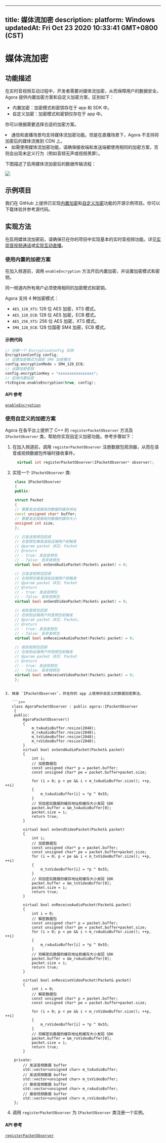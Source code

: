 
---
title: 媒体流加密
description: 
platform: Windows
updatedAt: Fri Oct 23 2020 10:33:41 GMT+0800 (CST)
---
# 媒体流加密
## 功能描述

在实时音视频互动过程中，开发者需要对媒体流加密，从而保障用户的数据安全。Agora 提供内置加密方案和自定义加密方案，区别如下：

- 内置加密：加密模式和密钥存在于 app 和 SDK 中。
- 自定义加密：加密模式和密钥仅存在于 app 中。

你可以根据需要选择合适的加密方案。

<div class="alert note"><li>通信和直播场景均支持媒体流加密功能。但是在直播场景下，Agora 不支持将加密后的媒体流推到 CDN 上。</li><li>如需使用媒体流加密功能，请确保接收端和发送端都使用相同的加密方案，否则会出现未定义行为（例如音频无声或视频黑屏）。</li></div>

下图描述了启用媒体流加密后的数据传输流程：

![](https://web-cdn.agora.io/docs-files/1596706031835)

## 示例项目
我们在 GitHub 上提供已实现[内置加密](https://github.com/AgoraIO/API-Examples/tree/master/windows/APIExample/APIExample/Advanced/MediaEncrypt)和[自定义加密](https://github.com/AgoraIO/API-Examples/tree/master/windows/APIExample/APIExample/Advanced/CustomEncrypt)功能的开源示例项目。你可以下载体验并参考源代码。

## 实现方法

在启用媒体流加密前，请确保已在你的项目中实现基本的实时音视频功能。详见[实现音视频通话](../../cn/Interactive%20Broadcast/start_call_windows.md)或[实现互动直播](../../cn/Interactive%20Broadcast/start_live_windows.md)。

### 使用内置的加密方案

在加入频道前，调用 `enableEncryption` 方法开启内置加密，并设置加密模式和密钥。

<div class="alert note">同一频道内所有用户必须使用相同的加密模式和密钥。</div>

Agora 支持 4 种加密模式：

- `AES_128_XTS`: 128 位 AES 加密，XTS 模式。
- `AES_128_ECB`: 128 位 AES 加密，ECB 模式。
- `AES_256_XTS`: 256 位 AES 加密，XTS 模式。
- `SM4_128_ECB`: 128 位国密 SM4 加密，ECB 模式。

#### 示例代码

```c++
// 创建一个 EncryptionConfig 实例
EncryptionConfig config;
// 设置加密模式为国密 SM4 加密模式
config.encryptionMode = SM4_128_ECB;
// 设置加密密钥
config.encryptionKey = "xxxxxxxxxxxxxxxx";
// 启用内置加密
rtcEngine.enableEncryption(true, config);
```

#### API 参考

[`enableEncryption`](https://docs.agora.io/cn/Interactive%20Broadcast/API%20Reference/cpp/classagora_1_1rtc_1_1_i_rtc_engine.html#ad5ea5f0dfd8117f38d9c4b12fe01fece)

### 使用自定义的加密方案

Agora 在各平台上提供了 C++ 的 `registerPacketObserver` 方法及 `IPacketObserver` 类，帮助你实现自定义加密功能。参考步骤如下：

1. 在加入频道前，调用 `registerPacketObserver` 注册数据包观测器，从而在语音或视频数据包传输时接收事件。

   ```c++
	 virtual int registerPacketObserver(IPacketObserver* observer);
	 ```

2. 实现一个 `IPacketObserver` 类:

   ```c++
    class IPacketObserver
    {
    public:
    
    struct Packet
    {
    // 需要发送或接收的数据的缓存地址
    const unsigned char* buffer;
    // 需要发送或接收的数据的缓存大小
    unsigned int size;
    };
    
    // 已发送音频包回调
    // 在音频包被发送给远端用户前触发
    // @param packet 详见: Packet
    // @return
    // - true: 发送音频包
    // - false: 丢弃音频包
    virtual bool onSendAudioPacket(Packet& packet) = 0;
    
    // 已发送视频包回调
    // 在视频包被发送给远端用户前触发
    // @param packet 详见: Packet
    // @return
    // - true: 发送视频包
    // - false: 丢弃视频包
    virtual bool onSendVideoPacket(Packet& packet) = 0;
    
    // 收到音频包回调
    // 在收到远端用户的音频包前触发
    // @param packet 详见: Packet。
    // @return
    // - true: 发送音频包
    // - false: 丢弃音频包
    virtual bool onReceiveAudioPacket(Packet& packet) = 0;
    
    // 收到视频包回调
    // 在收到远端用户的视频包前触发
    // @param packet 详见: Packet
    // @return
    // - true: 发送视频包
    // - false: 丢弃视频包
    virtual bool onReceiveVideoPacket(Packet& packet) = 0;
    };
```

3. 继承 `IPacketObserver`，并在你的 app 上使用你自定义的数据加密算法。

   ```c++
   class AgoraPacketObserver : public agora::IPacketObserver
    {
    public:
        AgoraPacketObserver()
        {
            m_txAudioBuffer.resize(2048);
            m_rxAudioBuffer.resize(2048);
            m_txVideoBuffer.resize(2048);
            m_rxVideoBuffer.resize(2048);
        }
        virtual bool onSendAudioPacket(Packet& packet)
        {
            int i;
            // 加密数据包
            const unsigned char* p = packet.buffer;
            const unsigned char* pe = packet.buffer+packet.size;
   
            for (i = 0; p < pe && i < m_txAudioBuffer.size(); ++p, ++i)
            {
                m_txAudioBuffer[i] = *p ^ 0x55;
            }
            // 将加密后数据的缓存地址和缓存大小发回 SDK
            packet.buffer = &m_txAudioBuffer[0];
            packet.size = i;
            return true;
        }
   
        virtual bool onSendVideoPacket(Packet& packet)
        {
            int i;
            // 加密数据包
            const unsigned char* p = packet.buffer;
            const unsigned char* pe = packet.buffer+packet.size;
            for (i = 0; p < pe && i < m_txVideoBuffer.size(); ++p, ++i)
            {
                m_txVideoBuffer[i] = *p ^ 0x55;
            }
            // 将加密后数据的缓存地址和缓存大小发回 SDK
            packet.buffer = &m_txVideoBuffer[0];
            packet.size = i;
            return true;
        }
   
        virtual bool onReceiveAudioPacket(Packet& packet)
        {
            int i = 0;
            // 解密数据包
            const unsigned char* p = packet.buffer;
            const unsigned char* pe = packet.buffer+packet.size;
            for (i = 0; p < pe && i < m_rxAudioBuffer.size(); ++p, ++i)
            {
                m_rxAudioBuffer[i] = *p ^ 0x55;
            }
            // 将解密后数据的缓存地址和缓存大小发回 SDK
            packet.buffer = &m_rxAudioBuffer[0];
            packet.size = i;
            return true;
        }
   
        virtual bool onReceiveVideoPacket(Packet& packet)
        {
            int i = 0;
            // 解密数据包
            const unsigned char* p = packet.buffer;
            const unsigned char* pe = packet.buffer+packet.size;
   
            for (i = 0; p < pe && i < m_rxVideoBuffer.size(); ++p, ++i)
            {
                m_rxVideoBuffer[i] = *p ^ 0x55;
            }
            // 将解密后数据的缓存地址和缓存大小发回 SDK
            packet.buffer = &m_rxVideoBuffer[0];
            packet.size = i;
            return true;
        }
   
    private:
        // 发送音频数据 buffer
        std::vector<unsigned char> m_txAudioBuffer; 
        // 发送视频数据 buffer
        std::vector<unsigned char> m_txVideoBuffer; 
        // 接收音频数据 buffer
        std::vector<unsigned char> m_rxAudioBuffer; 
        // 接收视频数据 buffer
        std::vector<unsigned char> m_rxVideoBuffer; 
    };
```

4. 调用 `registerPacketObserver` 为 `IPacketObserver` 类注册一个实例。

#### API 参考

[`registerPacketObserver`](https://docs.agora.io/cn/Interactive%20Broadcast/API%20Reference/cpp/classagora_1_1rtc_1_1_i_rtc_engine.html#a95b53a32d598c3d98a51c24f7f9af4b4)
